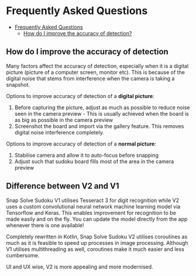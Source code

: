 # Frequently Asked Questions

- [Frequently Asked Questions](#frequently-asked-questions)
  - [How do I improve the accuracy of detection?](#how-do-i-improve-the-accuracy-of-detection)

## How do I improve the accuracy of detection

Many factors affect the accuracy of detection, especially when it is a digital picture (picture of a computer screen, monitor etc). This is because of the digital noise that stems from interference when the camera is taking a snapshot.

Options to improve accuracy of detection of a **digital picture**:

  1) Before capturing the picture, adjust as much as possible to reduce noise seen in the camera preview
    - This is usually achieved when the board is as big as possible in the camera preview
  2) Screenshot the board and import via the gallery feature. This removes digital noise interference completely.

Options to improve accuracy of detection of a **normal picture**:

  1) Stabilise camera and allow it to auto-focus before snapping
  2) Adjust such that sudoku board fills most of the area in the camera preview

## Difference between V2 and V1

Snap Solve Sudoku V1 utilises Tesseract 3 for digit recognition while V2 uses a custom convolutional neural network machine learning model via Tensorflow and Keras. This enables improvement for recognition to be made easily and on the fly. You can update the model directly from the app whenever there is one available!

Completely rewritten in Kotlin, Snap Solve Sudoku V2 utilises coroutines as much as it is feasible to speed up processes in image processing. Although V1 utilises multithreading as well, coroutines make it much easier and less cumbersome.

UI and UX wise, V2 is more appealing and more modernised.
